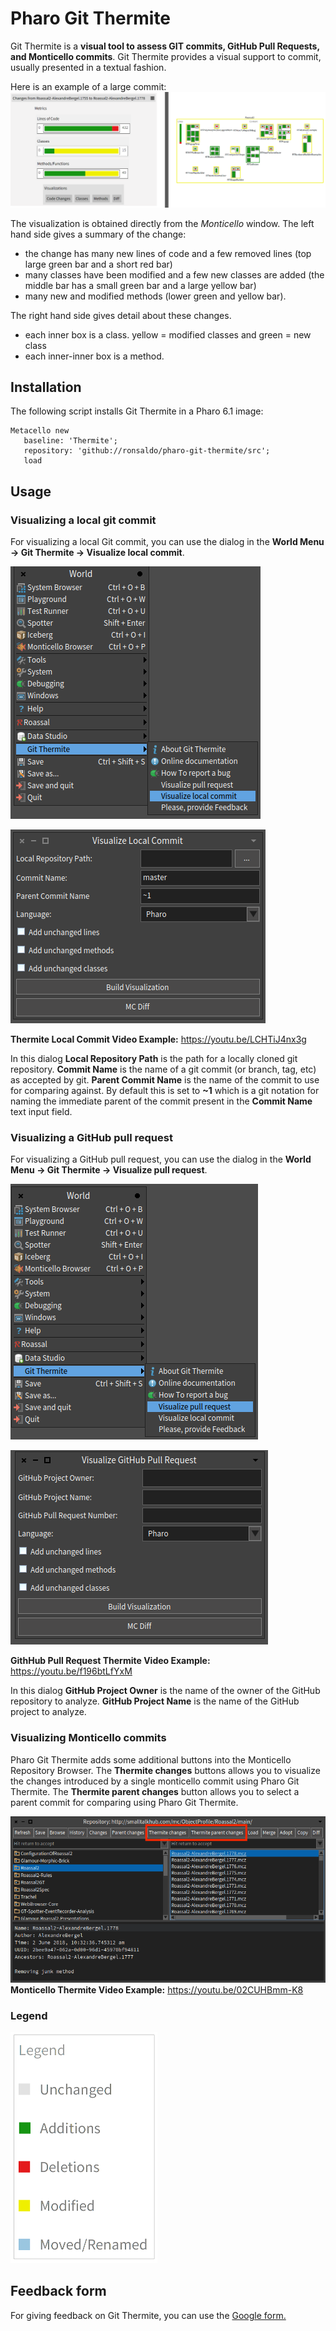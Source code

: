 # Pharo Git Thermite

Git Thermite is a **visual tool to assess GIT commits, GitHub Pull Requests, and Monticello commits**. Git Thermite provides a visual support to commit, usually presented in a textual fashion.

Here is an example of a large commit:
![Git Thermite Visualization](doc/img/thermite-visualization.png?raw=true "Git Thermite Visualization")

The visualization is obtained directly from the *Monticello* window. The left hand side gives a summary of the change:
- the change has many new lines of code and a few removed lines (top large green bar and a short red bar)
- many classes have been modified and a few new classes are added (the middle bar has a small green bar and a large yellow bar)
- many new and modified methods (lower green and yellow bar).

The right hand side gives detail about these changes.
- each inner box is a class. yellow = modified classes and green = new class
- each inner-inner box is a method.

## Installation

The following script installs Git Thermite in a Pharo 6.1 image:

```smalltalk
Metacello new
   baseline: 'Thermite';
   repository: 'github://ronsaldo/pharo-git-thermite/src';
   load
```

## Usage

### Visualizing a local git commit

For visualizing a local Git commit, you can use the dialog in the **World Menu -> Git Thermite -> Visualize local commit**.

![Visualize local commit menu](doc/img/visualize-local-commit-menu.png?raw=true "Visualize local commit menu")

![Visualize local commit dialog](doc/img/visualize-local-commit.png?raw=true "Visualize local commit dialog")

**Thermite Local Commit Video Example:** https://youtu.be/LCHTiJ4nx3g

In this dialog **Local Repository Path** is the path for a locally cloned git repository. **Commit Name** is the name of a git commit (or branch, tag, etc) as accepted by git. **Parent Commit Name** is the name of the commit to use for comparing against. By default this is set to **~1** which is a git notation for
naming the immediate parent of the commit present in the **Commit Name** text input field.

### Visualizing a GitHub pull request

For visualizing a GitHub pull request, you can use the dialog in the **World Menu -> Git Thermite -> Visualize pull request**.

![Visualize Pull Request Menu](doc/img/visualize-pull-request-menu.png?raw=true "Visualize Pull Request Menu")

![Visualize Pull Request Dialog](doc/img/visualize-pull-request.png?raw=true "Visualize Pull Request Dialog")

**GithHub Pull Request Thermite Video Example:** https://youtu.be/f196btLfYxM

In this dialog **GitHub Project Owner** is the name of the owner of the GitHub repository to analyze. **GitHub Project Name** is the name of the GitHub project to analyze.

### Visualizing Monticello commits

Pharo Git Thermite adds some additional buttons into the Monticello Repository Browser. The **Thermite changes** buttons allows you to visualize the changes introduced by a single monticello commit using Pharo Git Thermite. The **Thermite parent changes** button allows you to select a parent commit for comparing using Pharo Git Thermite.

![Monticello Thermite Buttons](doc/img/thermite-monticello.png?raw=true "Monticello Thermite Buttons")
**Monticello Thermite Video Example:** https://youtu.be/02CUHBmm-K8

### Legend

![Legend](doc/img/legend.png?raw=true "Legend")

## Feedback form

For giving feedback on Git Thermite, you can use the [Google form.](https://docs.google.com/forms/d/e/1FAIpQLSeir6VlE3bR78oRsNAp9eHLkUn2Q016wEliOJN7tFlTmYFi8w/viewform?usp=sf_link)
